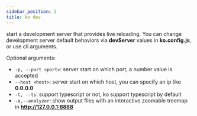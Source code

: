 ```yaml
---
sidebar_position: 2
title: ko dev
---
```


start a development server that provides live reloading. You can change development server default behaviors via **devServer** values in **ko.config.js**, or use cli arguments.

Optional arguments:
* `-p, --port <port>`: server start on which port, a number value is accepted
* `--host <host>`: server start on which host, you can specify an ip like **0.0.0.0**
* `-t, --ts`: support typescript or not, ko support typescript by default
* `-a,--analyzer`: show output files with an interactive zoomable treemap in **http://127.0.0.1:8888**
